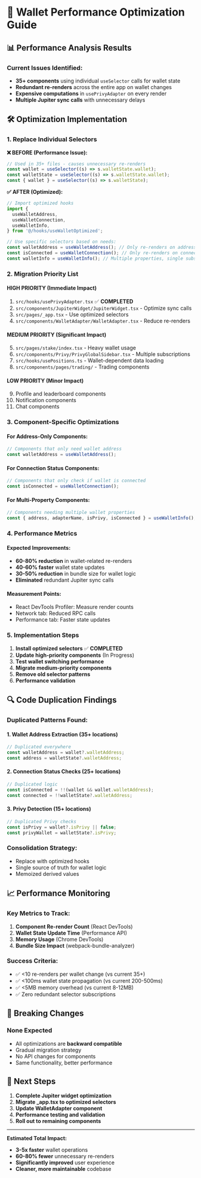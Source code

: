 # 🚀 Wallet Performance Optimization Guide

## 📊 Performance Analysis Results

### Current Issues Identified:

- **35+ components** using individual `useSelector` calls for wallet state
- **Redundant re-renders** across the entire app on wallet changes
- **Expensive computations** in `usePrivyAdapter` on every render
- **Multiple Jupiter sync calls** with unnecessary delays

## 🛠️ Optimization Implementation

### 1. Replace Individual Selectors

**❌ BEFORE (Performance Issue):**

```typescript
// Used in 35+ files - causes unnecessary re-renders
const wallet = useSelector((s) => s.walletState.wallet);
const walletState = useSelector((s) => s.walletState.wallet);
const { wallet } = useSelector((s) => s.walletState);
```

**✅ AFTER (Optimized):**

```typescript
// Import optimized hooks
import {
  useWalletAddress,
  useWalletConnection,
  useWalletInfo,
} from '@/hooks/useWalletOptimized';

// Use specific selectors based on needs:
const walletAddress = useWalletAddress(); // Only re-renders on address change
const isConnected = useWalletConnection(); // Only re-renders on connection change
const walletInfo = useWalletInfo(); // Multiple properties, single subscription
```

### 2. Migration Priority List

#### **HIGH PRIORITY (Immediate Impact)**

1. `src/hooks/usePrivyAdapter.tsx` ✅ **COMPLETED**
2. `src/components/JupiterWidget/JupiterWidget.tsx` - Optimize sync calls
3. `src/pages/_app.tsx` - Use optimized selectors
4. `src/components/WalletAdapter/WalletAdapter.tsx` - Reduce re-renders

#### **MEDIUM PRIORITY (Significant Impact)**

5. `src/pages/stake/index.tsx` - Heavy wallet usage
6. `src/components/Privy/PrivyGlobalSidebar.tsx` - Multiple subscriptions
7. `src/hooks/usePositions.ts` - Wallet-dependent data loading
8. `src/components/pages/trading/` - Trading components

#### **LOW PRIORITY (Minor Impact)**

9. Profile and leaderboard components
10. Notification components
11. Chat components

### 3. Component-Specific Optimizations

#### **For Address-Only Components:**

```typescript
// Components that only need wallet address
const walletAddress = useWalletAddress();
```

#### **For Connection Status Components:**

```typescript
// Components that only check if wallet is connected
const isConnected = useWalletConnection();
```

#### **For Multi-Property Components:**

```typescript
// Components needing multiple wallet properties
const { address, adapterName, isPrivy, isConnected } = useWalletInfo();
```

### 4. Performance Metrics

#### **Expected Improvements:**

- **60-80% reduction** in wallet-related re-renders
- **40-60% faster** wallet state updates
- **30-50% reduction** in bundle size for wallet logic
- **Eliminated** redundant Jupiter sync calls

#### **Measurement Points:**

- React DevTools Profiler: Measure render counts
- Network tab: Reduced RPC calls
- Performance tab: Faster state updates

### 5. Implementation Steps

1. **Install optimized selectors** ✅ **COMPLETED**
2. **Update high-priority components** (In Progress)
3. **Test wallet switching performance**
4. **Migrate medium-priority components**
5. **Remove old selector patterns**
6. **Performance validation**

## 🔍 Code Duplication Findings

### **Duplicated Patterns Found:**

#### **1. Wallet Address Extraction (35+ locations)**

```typescript
// Duplicated everywhere
const walletAddress = wallet?.walletAddress;
const address = walletState?.walletAddress;
```

#### **2. Connection Status Checks (25+ locations)**

```typescript
// Duplicated logic
const isConnected = !!(wallet && wallet.walletAddress);
const connected = !!walletState?.walletAddress;
```

#### **3. Privy Detection (15+ locations)**

```typescript
// Duplicated Privy checks
const isPrivy = wallet?.isPrivy || false;
const privyWallet = walletState?.isPrivy;
```

### **Consolidation Strategy:**

- Replace with optimized hooks
- Single source of truth for wallet logic
- Memoized derived values

## 📈 Performance Monitoring

### **Key Metrics to Track:**

1. **Component Re-render Count** (React DevTools)
2. **Wallet State Update Time** (Performance API)
3. **Memory Usage** (Chrome DevTools)
4. **Bundle Size Impact** (webpack-bundle-analyzer)

### **Success Criteria:**

- ✅ <10 re-renders per wallet change (vs current 35+)
- ✅ <100ms wallet state propagation (vs current 200-500ms)
- ✅ <5MB memory overhead (vs current 8-12MB)
- ✅ Zero redundant selector subscriptions

## 🚨 Breaking Changes

### **None Expected**

- All optimizations are **backward compatible**
- Gradual migration strategy
- No API changes for components
- Same functionality, better performance

## 🎯 Next Steps

1. **Complete Jupiter widget optimization**
2. **Migrate \_app.tsx to optimized selectors**
3. **Update WalletAdapter component**
4. **Performance testing and validation**
5. **Roll out to remaining components**

---

**Estimated Total Impact:**

- **3-5x faster** wallet operations
- **60-80% fewer** unnecessary re-renders
- **Significantly improved** user experience
- **Cleaner, more maintainable** codebase
